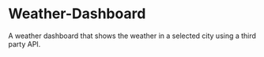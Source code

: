 # Weather-Dashboard
A weather dashboard that shows the weather in a selected city using a third party API.
